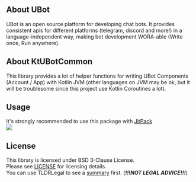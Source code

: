 ## About UBot

UBot is an open source platform for developing chat bots. It provides consistent apis for different platforms (telegram,
discord and more!) in a language-independent way, making bot development WORA-able (Write once, Run anywhere).

## About KtUBotCommon

This library provides a lot of helper functions for writing UBot Components (Account / App) with Kotlin JVM (other
languages on JVM may be ok, but it will be troublesome since this project use Kotlin Coroutines a lot).

## Usage

It's strongly recommended to use this package with [JitPack](https://jitpack.io/)  
[![](https://jitpack.io/v/UBotPlatform/KtUBotCommon.svg)](https://jitpack.io/#UBotPlatform/KtUBotCommon)

## License

This library is licensed under BSD 3-Clause License.  
Please see [LICENSE](LICENSE.md) for licensing details.  
You can use TLDRLegal to see a [summary](https://www.tldrlegal.com/l/bsd3) first. (***!!!NOT LEGAL ADVICE!!!***)